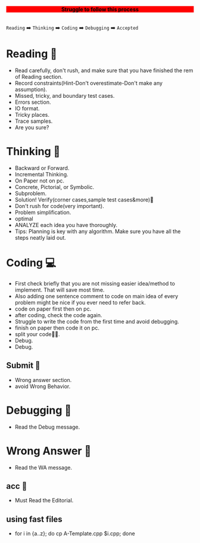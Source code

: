 <div style="background-color:red;text-align:center;color:black;font-weight:bold">Struggle to follow this process</div>

<br>

<code>Reading</code> ➡️ <code>Thinking</code> ➡️ <code>Coding</code> ➡️ <code>Debugging</code> ➡️ <code>Accepted</code>

# Reading 📖
- Read carefully, don't rush, and make sure that you have finished the rem of Reading section.
- Record constraints(Hint-Don't overestimate-Don't make any assumption).
- Missed, tricky, and boundary test cases. 
- Errors section.
- IO format.
- Tricky places.
- Trace samples.
- Are you sure?

# Thinking 🤔
- Backward or Forward.
- Incremental Thinking.
- On Paper not on pc.
- Concrete, Pictorial, or Symbolic.
- Subproblem.
- Solution! Verify(corner cases,sample test cases&more)🙂
- Don't rush for code(very important).
- Problem simplification.
- optimal
- ANALYZE each idea you have thoroughly.
- Tips: Planning is key with any algorithm. Make sure you have all the steps neatly laid out. 

# Coding 💻
- First check briefly that you are not missing easier idea/method to implement. That will save most time.
- Also adding one sentence comment to code on main idea of every problem might be nice if you ever need to refer back.
- code on paper first then on pc.
- after coding, check the code again.
- Struggle to write the code from the first time and avoid debugging.
- finish on paper then code it on pc.
- split your code🤦‍♂️.
- Debug.
- Debug.

## Submit 🚀
- Wrong answer section.
- avoid Wrong Behavior.

# Debugging 🐞
- Read the Debug message.

# Wrong Answer 🚫
- Read the WA message.

## acc 🎉
- Must Read the Editorial.


## using fast files
- for i in {a..z}; do cp A-Template.cpp $i.cpp; done
